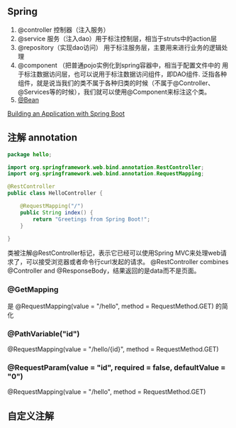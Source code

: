 ## Spring
1. @controller 控制器（注入服务）
2. @service 服务（注入dao）用于标注控制层，相当于struts中的action层
3. @repository（实现dao访问） 用于标注服务层，主要用来进行业务的逻辑处理
4. @component （把普通pojo实例化到spring容器中，相当于配置文件中的  用于标注数据访问层，也可以说用于标注数据访问组件，即DAO组件.
泛指各种组件，就是说当我们的类不属于各种归类的时候（不属于@Controller、@Services等的时候），我们就可以使用@Component来标注这个类。
5. [@Bean](http://www.cnblogs.com/bossen/p/5824067.html) 

[Building an Application with Spring Boot](https://spring.io/guides/gs/spring-boot/#initial)
## 注解 annotation
```java
package hello;

import org.springframework.web.bind.annotation.RestController;
import org.springframework.web.bind.annotation.RequestMapping;

@RestController
public class HelloController {

    @RequestMapping("/")
    public String index() {
        return "Greetings from Spring Boot!";
    }

}
```
类被注解@RestController标记，表示它已经可以使用Spring MVC来处理web请求了，可以接受浏览器或者命令行curl发起的请求。
@RestController combines @Controller and @ResponseBody，结果返回的是data而不是页面。

### @GetMapping
是 @RequestMapping(value = "/hello", method = RequestMethod.GET) 的简化

### @PathVariable("id")
@RequestMapping(value = "/hello/{id}", method = RequestMethod.GET)

### @RequestParam(value = "id", required = false, defaultValue = "0")
@RequestMapping(value = "/hello", method = RequestMethod.GET)


## 自定义注解


